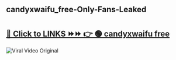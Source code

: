 
 ## candyxwaifu_free-Only-Fans-Leaked

# <h2><a href="https://clipsfans.com/candyxwaifu_free&ref=git">🔗 Click to LINKS ⏩⏩ 👉 🟢 candyxwaifu free </a></h2>

<a href="https://clipsfans.com/candyxwaifu_free&ref=git" rel="nofollow" data-target="animated-image.originalLink"><img src="https://i.ibb.co.com/xMMVF88/686577567.gif" alt="Viral Video Original" style="max-width: 100%; display: inline-block;" data-target="animated-image.originalImage"></a>
